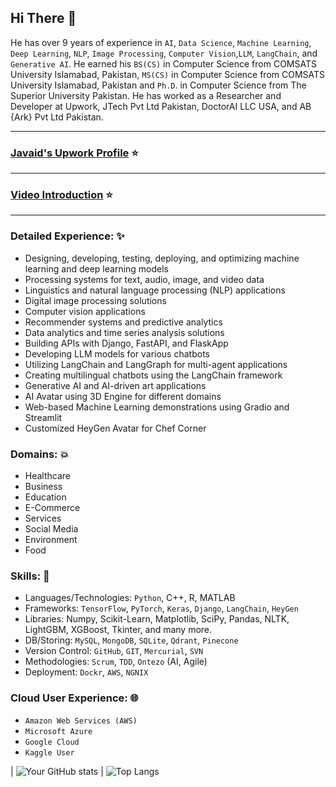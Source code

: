 ## Hi There 👋
<!--
**javaidiqbal11/javaidiqbal11** is a ✨ _special_ ✨ repository because its `README.md` (this file) appears on your GitHub profile.
-->

He has over 9 years of experience in `AI`, `Data Science`, `Machine Learning`, `Deep Learning`, `NLP`, `Image Processing`, `Computer Vision`,`LLM`, `LangChain`, and `Generative AI`. He earned his `BS(CS)` in Computer Science from COMSATS University Islamabad, Pakistan, `MS(CS)` in Computer Science from COMSATS University Islamabad, Pakistan and `Ph.D`. in Computer Science from The Superior University Pakistan. He has worked as a Researcher and Developer at Upwork, JTech Pvt Ltd Pakistan, DoctorAI LLC USA, and AB {Ark} Pvt Ltd Pakistan. 

---
### [Javaid's Upwork Profile](https://www.upwork.com/freelancers/~01ae9aed738d792c5d) ⭐
---
### [Video Introduction](https://www.loom.com/share/6b6838c80c4d45de936f4934edae037e?sid=6b9c6c65-f873-4467-af6d-1e9ceefcdd8b) ⭐
---
### Detailed Experience: :sparkles:
- Designing, developing, testing, deploying, and optimizing machine learning and deep learning models
- Processing systems for text, audio, image, and video data
- Linguistics and natural language processing (NLP) applications
- Digital image processing solutions
- Computer vision applications
- Recommender systems and predictive analytics
- Data analytics and time series analysis solutions
- Building APIs with Django, FastAPI, and FlaskApp
- Developing LLM models for various chatbots
- Utilizing LangChain and LangGraph for multi-agent applications
- Creating multilingual chatbots using the LangChain framework
- Generative AI and AI-driven art applications
- AI Avatar using 3D Engine for different domains 
- Web-based Machine Learning demonstrations using Gradio and Streamlit
- Customized HeyGen Avatar for Chef Corner 
### Domains: :boom:
- Healthcare
- Business
- Education
- E-Commerce
- Services 
- Social Media
- Environment
- Food
### Skills: :rocket:
- Languages/Technologies: `Python`, C++, R, MATLAB
- Frameworks: `TensorFlow`, `PyTorch`, `Keras`, `Django`, `LangChain`, `HeyGen`
- Libraries: Numpy, Scikit-Learn, Matplotlib, SciPy, Pandas, NLTK, LightGBM, XGBoost, Tkinter, and many more. 
- DB/Storing: `MySQL`, `MongoDB`, `SQLite`, `Qdrant`, `Pinecone` 
- Version Control: `GitHub`, `GIT`, `Mercurial`, `SVN`
- Methodologies: `Scrum`, `TDD`, `Ontezo` (AI, Agile)
- Deployment: `Dockr`, `AWS`, `NGNIX`
### Cloud User Experience: :globe_with_meridians:
- `Amazon Web Services (AWS)`
- `Microsoft Azure`
- `Google Cloud`
- `Kaggle User`

| ![Your GitHub stats](https://github-readme-stats.vercel.app/api?username=javaidiqbal11&show_icons=true&theme=radical) | ![Top Langs](https://github-readme-stats.vercel.app/api/top-langs/?username=javaidiqbal11&hide=html&layout=compact&theme=radical) 

